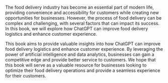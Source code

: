 
The food delivery industry has become an essential part of modern life, providing convenience and accessibility for customers while creating new opportunities for businesses. However, the process of food delivery can be complex and challenging, with several factors that can impact its success. In this book, we will explore how ChatGPT can improve food delivery logistics and enhance customer experience.

This book aims to provide valuable insights into how ChatGPT can improve food delivery logistics and enhance customer experience. By leveraging the power of artificial intelligence and data analytics, businesses can gain a competitive edge and provide better service to customers. We hope that this book will serve as a valuable resource for businesses looking to optimize their food delivery operations and provide a seamless experience for their customers.
